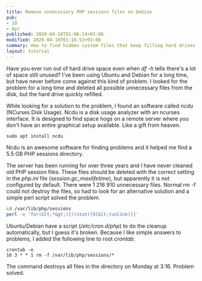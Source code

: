 ```yaml
---
title: Remove unnecessary PHP sessions files on Debian
pub:
- 10
- Apr
published: 2020-04-10T01:06:14+03:00
modified: 2020-04-10T01:16:53+03:00
summary: How to find hidden system files that keep filling hard drives and how to remove old and unnecessary PHP session files.
layout: tutorial
---
```


Have you ever run out of hard drive space even when *df -h* tells there's a lot of space still unused? I've been using Ubuntu and Debian for a long time, but have never before come against this kind of problem. I looked for the problem for a long time and deleted all possible unnecessary files from the disk, but the hard drive quickly refilled.

While looking for a solution to the problem, I found an software called *ncdu* (NCurses Disk Usage). Ncdu is a disk usage analyzer with an ncurses interface. It is designed to find space hogs on a remote server where you don't have an entire graphical setup available. Like a gift from heaven.

```Shell
sudo apt install ncdu
```

Ncdu is an awesome software for finding problems and it helped me find a 5.5 GB PHP sessions directory.

The server has been running for over three years and I have never cleaned old PHP session files. These files should be deleted with the correct setting in the *php.ini* file (*session.gc_maxlifetime*), but apparently it is not configured by default. There were 1 216 910 unnecessary files. Normal rm -f could not destroy the files, so had to look for an alternative solution and a simple perl script solved the problem.

```Bash
cd /var/lib/php/sessions
perl -e 'for(&lt;*&gt;){((stat)[9]&lt;(unlink))}'
```

Ubuntu/Debian have a script (*/etc/cron.d/php*) to do the cleanup automatically, but I guess it's broken. Because I like simple answers to problems, I added the following line to root *crontab*:

```Crontab
crontab -e
16 3 * * 1 rm -f /var/lib/php/sessions/*
```

The command destroys all files in the directory on Monday at 3:16. Problem solved.